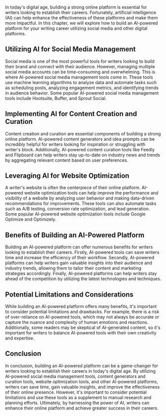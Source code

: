 
In today's digital age, building a strong online platform is essential for writers looking to establish their careers. Fortunately, artificial intelligence (AI) can help enhance the effectiveness of these platforms and make them more impactful. In this chapter, we will explore how to build an AI-powered platform for your writing career utilizing social media and other digital platforms.

Utilizing AI for Social Media Management
----------------------------------------

Social media is one of the most powerful tools for writers looking to build their brand and connect with their audience. However, managing multiple social media accounts can be time-consuming and overwhelming. This is where AI-powered social media management tools come in. These tools use machine learning algorithms to analyze data and automate tasks such as scheduling posts, analyzing engagement metrics, and identifying trends in audience behavior. Some popular AI-powered social media management tools include Hootsuite, Buffer, and Sprout Social.

Implementing AI for Content Creation and Curation
-------------------------------------------------

Content creation and curation are essential components of building a strong online platform. AI-powered content generators and idea prompts can be incredibly helpful for writers looking for inspiration or struggling with writer's block. Additionally, AI-powered content curation tools like Feedly and Flipboard can help writers stay up-to-date on industry news and trends by aggregating relevant content based on user preferences.

Leveraging AI for Website Optimization
--------------------------------------

A writer's website is often the centerpiece of their online platform. AI-powered website optimization tools can help improve the performance and visibility of a website by analyzing user behavior and making data-driven recommendations for improvements. These tools can also automate tasks such as A/B testing, conversion rate optimization, and lead generation. Some popular AI-powered website optimization tools include Google Optimize and Optimizely.

Benefits of Building an AI-Powered Platform
-------------------------------------------

Building an AI-powered platform can offer numerous benefits for writers looking to establish their careers. Firstly, AI-powered tools can save writers time and increase the efficiency of their workflow. Secondly, AI-powered platforms can help writers gain valuable insights into their audience and industry trends, allowing them to tailor their content and marketing strategies accordingly. Finally, AI-powered platforms can help writers stay ahead of the competition by utilizing the latest technologies and techniques.

Potential Limitations and Considerations
----------------------------------------

While building an AI-powered platform offers many benefits, it's important to consider potential limitations and drawbacks. For example, there is a risk of over-reliance on AI-powered tools, which may not always be accurate or capture the nuance and complexity of human emotions and reactions. Additionally, some readers may be skeptical of AI-generated content, so it's important for writers to balance AI-powered tools with their own creativity and expertise.

Conclusion
----------

In conclusion, building an AI-powered platform can be a game-changer for writers looking to establish their careers in today's digital age. By utilizing AI-powered social media management tools, content generators and curation tools, website optimization tools, and other AI-powered platforms, writers can save time, gain valuable insights, and improve the effectiveness of their online presence. However, it's important to consider potential limitations and use these tools as a supplement to manual research and planning efforts. Ultimately, by harnessing the power of AI, writers can enhance their online platform and achieve greater success in their careers.

